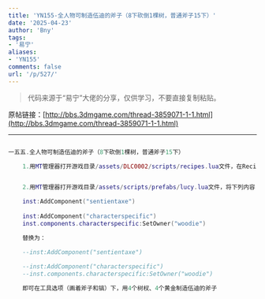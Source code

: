 ```yaml
---
title: 'YN155-全人物可制造伍迪的斧子（8下砍倒1棵树，普通斧子15下）'
date: '2025-04-23'
author: 'Bny'
tags:
- '易宁'
aliases:
- 'YN155'
comments: false
url: '/p/527/'
---
```


> 代码来源于“易宁”大佬的分享，仅供学习，不要直接复制粘贴。

原帖链接：[http://bbs.3dmgame.com/thread-3859071-1-1.html](http://bbs.3dmgame.com/thread-3859071-1-1.html)

---

```lua  

一五五.全人物可制造伍迪的斧子（8下砍倒1棵树，普通斧子15下）

	1.用MT管理器打开游戏目录/assets/DLC0002/scripts/recipes.lua文件，在Recipe("razor", {Ingredient("twigs", 2), Ingredient("flint", 2)}, RECIPETABS.TOOLS,  TECH.SCIENCE_ONE)的下一行插入Recipe("Lucy", {Ingredient("twigs", 4), Ingredient("goldnugget", 4)}, RECIPETABS.TOOLS,  TECH.SCIENCE_ONE)


	2.用MT管理器打开游戏目录/assets/scripts/prefabs/lucy.lua文件，将下列内容：

	inst:AddComponent("sentientaxe")
	
	inst:AddComponent("characterspecific")
	inst.components.characterspecific:SetOwner("woodie")

	替换为：

	--inst:AddComponent("sentientaxe")
	
	--inst:AddComponent("characterspecific")
	--inst.components.characterspecific:SetOwner("woodie")

	即可在工具选项（画着斧子和镐）下，用4个树杈、4个黄金制造伍迪的斧子

```  

